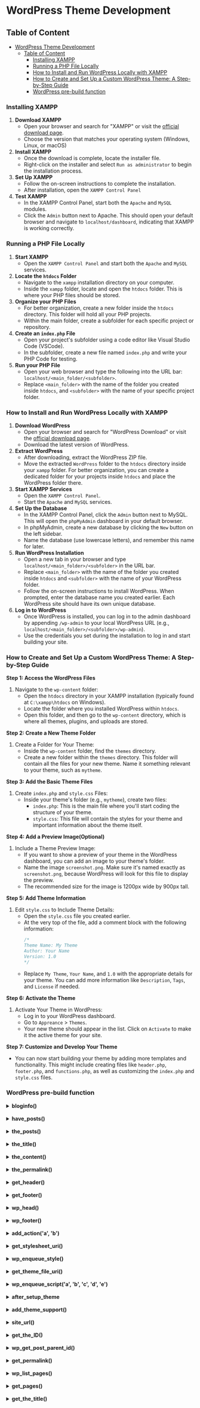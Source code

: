 # WordPress Theme Development

## Table of Content
- [WordPress Theme Development](#wordpress-theme-development)
  - [Table of Content](#table-of-content)
    - [Installing XAMPP](#installing-xampp)
    - [Running a PHP File Locally](#running-a-php-file-locally)
    - [How to Install and Run WordPress Locally with XAMPP](#how-to-install-and-run-wordpress-locally-with-xampp)
    - [How to Create and Set Up a Custom WordPress Theme: A Step-by-Step Guide](#how-to-create-and-set-up-a-custom-wordpress-theme-a-step-by-step-guide)
    - [WordPress pre-build function](#wordpress-pre-build-function)

### Installing XAMPP
1. **Download XAMPP**
   - Open your browser and search for "XAMPP" or visit the [official download page](https://www.apachefriends.org/download.html).
   - Choose the version that matches your operating system (Windows, Linux, or macOS)
2. **Install XAMPP**
   - Once the download is complete, locate the installer file.
   - Right-click on the installer and select `Run as administrator` to begin the installation process.
3. **Set Up XAMPP**
   - Follow the on-screen instructions to complete the installation.
   - After installation, open the `XAMPP Control Panel`
4. **Test XAMPP**
   - In the XAMPP Control Panel, start both the `Apache` and `MySQL` modules.
   - Click the `Admin` button next to Apache. This should open your default browser and navigate to `localhost/dashboard`, indicating that XAMPP is working correctly.

### Running a PHP File Locally
1. **Start XAMPP**
   - Open the `XAMPP Control Panel` and start both the `Apache` and `MySQL` services.
2. **Locate the `htdocs` Folder**
   - Navigate to the `xampp` installation directory on your computer.
   - Inside the `xampp` folder, locate and open the `htdocs` folder. This is where your PHP files should be stored.
3. **Organize your PHP Files**
   - For better organization, create a new folder inside the `htdocs` directory. This folder will hold all your PHP projects.
   - Within the main folder, create a subfolder for each specific project or repository.
4. **Create an `index.php` File**
   - Open your project's subfolder using a code editor like Visual Studio Code (VSCode).
   - In the subfolder, create a new file named `index.php` and write your PHP Code for testing.
5. **Run your PHP File**
   - Open your web browser and type the following into the URL bar: `localhost/<main_folder/<subfolder>`.
   - Replace `<main_folder>` with the name of the folder you created inside `htdocs`, and `<subfolder>` with the name of your specific project folder.

### How to Install and Run WordPress Locally with XAMPP
1. **Download WordPress**
   - Open your browser and search for "WordPress Download" or visit the [official download page](https://wordpress.org/download/).
   - Download the latest version of WordPress.
2. **Extract WordPress**
   - After downloading, extract the WordPress ZIP file.
   - Move the extracted `WordPress` folder to the `htdocs` directory inside your `xampp` folder. For better organization, you can create a dedicated folder for your projects inside `htdocs` and place the WordPress folder there.
3. **Start XAMPP Services**
   - Open the `XAMPP Control Panel`.
   - Start the `Apache` and `MySQL` services.
4. **Set Up the Database**
   - In the XAMPP Control Panel, click the `Admin` button next to MySQL. This will open the `phpMyAdmin` dashboard in your default browser.
   - In phpMyAdmin, create a new database by clicking the `New` button on the left sidebar.
   - Name the database (use lowercase letters), and remember this name for later.
5. **Run WordPress Installation**
   - Open a new tab in your browser and type `localhost/<main_folder>/<subfolder>` in the URL bar.
   - Replace `<main_folder>` with the name of the folder you created inside `htdocs` and `<subfolder>` with the name of your WordPress folder.
   - Follow the on-screen instructions to install WordPress. When prompted, enter the database name you created earlier. Each WordPress site should have its own unique database.
6. **Log in to WordPress**
   - Once WordPress is installed, you can log in to the admin dashboard by appending `/wp-admin` to your local WordPress URL (e.g., `localhost/<main_folder>/<subfolder>/wp-admin`).
   - Use the credentials you set during the installation to log in and start building your site.

### How to Create and Set Up a Custom WordPress Theme: A Step-by-Step Guide
**Step 1: Access the WordPress Files**

1. Navigate to the `wp-content` folder:
   - Open the `htdocs` directory in your XAMPP installation (typically found at `C:\xampp\htdocs` on Windows).
   - Locate the folder where you installed WordPress within `htdocs`.
   - Open this folder, and then go to the `wp-content` directory, which is where all themes, plugins, and uploads are stored.

**Step 2: Create a New Theme Folder**

1. Create a Folder for Your Theme:
   - Inside the `wp-content` folder, find the `themes` directory.
   - Create a new folder within the `themes` directory. This folder will contain all the files for your new theme. Name it something relevant to your theme, such as `mytheme`.

**Step 3: Add the Basic Theme Files**

1. Create `index.php` and `style.css` Files:
   - Inside your theme's folder (e.g., `mytheme`), create two files:
     - `index.php`: This is the main file where you'll start coding the structure of your theme.
     - `style.css`: This file will contain the styles for your theme and important information about the theme itself.

**Step 4: Add a Preview Image(Optional)**

1. Include a Theme Preview Image:
   - If you want to show a preview of your theme in the WordPress dashboard, you can add an image to your theme's folder.
   - Name the image `screenshot.png`. Make sure it's named exactly as `screenshot.png`, because WordPress will look for this file to display the preview.
   - The recommended size for the image is 1200px wide by 900px tall.

**Step 5: Add Theme Information**

1. Edit `style.css` to Include Theme Details:
   - Open the `style.css` file you created earlier.
   - At the very top of the file, add a comment block with the following information:
      ```php
      /*
      Theme Name: My Theme
      Author: Your Name
      Version: 1.0
      */
      ```
   - Replace `My Theme`, `Your Name`, and `1.0` with the appropriate details for your theme. You can add more information like `Description`, `Tags`, and `License` if needed.

**Step 6: Activate the Theme**

1. Activate Your Theme in WordPress:
   - Log in to your WordPress dashboard.
   - Go to `Appreance` > `Themes`.
   - Your new theme should appear in the list. Click on `Activate` to make it the active theme for your site.

**Step 7: Customize and Develop Your Theme**

- You can now start building your theme by adding more templates and functionality. This might include creating files like `header.php`, `footer.php`, and `functions.php`, as well as customizing the `index.php` and `style.css` files.

### WordPress pre-build function

<details>
<summary><strong>bloginfo()</strong></summary>

**Purpose:**
>The `bloginfo()` function is used to retrieve and display information about your WordPress site, such as its name, description, URL, and more. This function is versatile and is commonly used in theme files to output various pieces of site data.

**Parameters:**
>- `$show` (string) – Specifies what information to retrieve. Common values include:
>     - `'name'` – The site’s name.
>     - `'description'` – The site’s tagline or description.
>     - `'wpurl'` – The URL of the WordPress installation.
>     - `'url'` – The URL of the site’s homepage.
>     - `'stylesheet_url'` – The URL to the current theme’s stylesheet.
>     - `'template_url'` – The URL to the current theme’s template directory.
>     - `'admin_email'` – The administrator’s email address.
>     - `'charset'` – The character encoding for the site (e.g., UTF-8).
>- `$filter` (string) – Optional. Whether to apply filters to the output. Default is `'raw'` (no filters).

**Usage:**
>This function is typically used in theme template files (`header.php`) to output site-related information dynamically.

**Example in Practice:**
```php
// Display the site name
bloginfo('name');

// Display the site description (tagline)
bloginfo('description');

// Display the URL of the WordPress installation
bloginfo('wpurl');

// Display the URL of the site’s homepage
bloginfo('url');

// Display the URL to the current theme’s stylesheet
bloginfo('stylesheet_url');

// Display the admin email
bloginfo('admin_email');

// Display the character encoding of the site
bloginfo('charset');
```
</details>

<br>

<details>
<summary><strong>have_posts()</strong></summary>

**Purpose:**
>This function checks if there are any posts available to display. It returns `true` if there are posts, and `false` if there are no more posts to process.

**Parameters:**
>This function does not accept any parameters.

**Usage:**
>It's typically used in the condition of a `while` loop to iterate over posts.

**Example in Practice:**
```php
<?php if ( have_posts() ) : ?>
    <?php while ( have_posts() ) : the_post(); ?>
        <!-- Display post content -->
    <?php endwhile; ?>
<?php endif; ?>
```
</details>

<br>

<details>
<summary><strong>the_posts()</strong></summary>

**Purpose:**
>This function sets up the post data for the current post in the Loop. It prepares global variables like `$post`, so template tags like `the_title()` and `the_content()` can output the correct information for the current post.

**Parameters:**
>This function does not accept any parameters.

**Usage:**
>It’s usually called right after `have_posts()` in the loop.

**Example in Practice:**
```php
<?php while ( have_posts() ) : the_post(); ?>
    <!-- Display post content -->
<?php endwhile; ?>
```
</details>

<br>

<details>
<summary><strong>the_title()</strong></summary>

**Purpose:**
>This function displays the title of the current post within the loop.

**Parameters:**
>- `$before` (string, optional): Text or HTML to output before the title. Default is an empty string.
>- `$after` (string, optional): Text or HTML to output after the title. Default is an empty string.
>- `$echo` (bool, optional): Whether to echo the title or return it as a string. Default is true (echo the title).

**Usage:**
>It’s used within the loop to output the post's title.

**Example in Practice:**
```php
<h2><?php the_title(); ?></h2>
```
</details>

<br>

<details>
<summary><strong>the_content()</strong></summary>

**Purpose:**
>This function displays the content of the current post.

**Parameters:**
>- `$more_link_text` (string, optional): Text to display for the "Read More" link if the post is split using the `<!--more-->` tag. Default is `null`.
>- `$strip_teaser` (bool, optional): Whether to strip the teaser content before the `<!--more-->` tag. Default is `false`.

**Usage:**
>It’s used within the loop to output the post's content.

**Example in Practice:**
```php
<div><?php the_content(); ?></div>
```
</details>

<br>

<details>
<summary><strong>the_permalink()</strong></summary>

**Purpose:**
>`the_permalink()` generates and displays the permanent URL (permalink) for the current post or page within the WordPress Loop. It ensures that each piece of content has a unique and consistent URL that users can click to view the full content.

**Parameters:**
>This function does not accept any parameters.

**Usage:**
>Typically used within a loop, `the_permalink()` is often wrapped in an anchor (`<a>`) tag to create a clickable link that directs visitors to the specific post or page.

**Example in Practice:**
```php
<h2><a href="<?php the_permalink(); ?>"><?php the_title(); ?></a></h2>
```
</details>

<br>

<details>
<summary><strong>get_header()</strong></summary>

**Purpose:**
>The `get_header()` function loads the header template file (header.php) for your WordPress theme. It's used to include the site's header, which typically contains the logo, navigation menu, and other elements that appear at the top of every page.

**Parameters:**
>- `$name` (string, optional): The name of a specific header file to include. If specified, WordPress will look for a template file named `header-{$name}.php`. If not specified, WordPress defaults to `header.php`.

**Usage:**
>This functions are typically called within theme files (e.g., `index.php`, `single.php`, `page.php`) to ensure that the header and footer sections are consistently included on every page of the website.

**Example in Practice:**
```php
<?php get_header(); ?>
<!-- Page Content -->
<?php get_footer(); ?>
```
</details>

<br>

<details>
<summary><strong>get_footer()</strong></summary>

**Purpose:**
>The `get_footer()` function loads the footer template file (footer.php) for your WordPress theme. It's used to include the site's footer, which usually contains the copyright notice, social media links, and other elements that appear at the bottom of every page.

**Parameters:**
>- `$name` (string, optional): The name of a specific footer file to include. If specified, WordPress will look for a template file named `footer-{$name}.php`. If not specified, WordPress defaults to `footer.php`.

**Usage:**
>This functions are typically called within theme files (e.g., `index.php`, `single.php`, `page.php`) to ensure that the header and footer sections are consistently included on every page of the website.

**Example in Practice:**
```php
<?php get_header(); ?>
<!-- Page Content -->
<?php get_footer(); ?>
```
</details>

<br>

<details>
<summary><strong>wp_head()</strong></summary>

**Purpose:**
>`wp_head()` is a crucial WordPress function that hooks into the `wp_head` action and outputs content in the `<head>` section of your HTML document. This function is typically used to include metadata, links to stylesheets, scripts, and other elements necessary for your site.

**Parameters:**
>This function does not accept any parameters.

**Usage:**
>Called within the `header.php` template, usually just before the closing `</head>` tag, to ensure that plugins and themes can properly insert required elements into the `<head>`.

**Example in Practice:**
```php
<head>
    <?php wp_head(); ?>
</head>
```
</details>

<br>

<details>
<summary><strong>wp_footer()</strong></summary>

**Purpose:**
>`wp_footer()` is similar to `wp_head()`, but it hooks into the `wp_footer` action and outputs content just before the closing `</body>` tag. It is commonly used to include JavaScript files, tracking codes, or other scripts that should be loaded at the end of the page for performance reasons.

**Parameters:**
>This function does not accept any parameters.

**Usage:**
>Called within the `footer.php` template, just before the closing `</body>` tag.

**Example in Practice:**
```php
<?php wp_footer(); ?>
</body>
```
</details>

<br>

<details>
<summary><strong>add_action('a', 'b')</strong></summary>

**Purpose:**
>`add_action('a', 'b')` is a core WordPress function that allows you to hook your custom function (`b`) into a specific action (`a`) during the WordPress lifecycle. This function is a key part of WordPress's hook system, which enables you to execute custom code at predefined points (actions) in WordPress's execution process.

**Parameter**
- `'a'` **(Action Hook)** : The name of the action hook where your function should be executed. Action hooks are predefined points in WordPress where you can "hook" your custom functions. Examples include `wp_head`, `wp_footer`, `init`, and many others.
- `'b'` **(Callback Function)** : The name of the custom function you want to execute when the action hook (`'a'`) is reached. This function can perform any task, such as adding content to the page, modifying settings, or interacting with the database.

**Usage:**
>`add_action()` is typically used in the `functions.php` file of your theme or within a plugin to add custom functionality at specific points in the WordPress workflow.

**Example in Practice:**
```php
function my_custom_function() {
    echo 'Hello, World!';
}
add_action('wp_footer', 'my_custom_function');
```
</details>

<br>

<details>
<summary><strong>get_stylesheet_uri()</strong></summary>

**Purpose:**
>`get_stylesheet_uri()` returns the URL of the current theme's `style.css` file. This is useful for linking to the main stylesheet of the theme.

**Parameters:**
>This function does not accept any parameters.

**Usage:**
>Commonly used in the `header.php` file to link the theme's stylesheet.

**Example in Practice:**
```php
<link rel="stylesheet" href="<?php echo get_stylesheet_uri(); ?>" />
```
</details>

<br>

<details>
<summary><strong>wp_enqueue_style()</strong></summary>

**Purpose:**
>`wp_enqueue_style()` safely registers and enqueues stylesheets in WordPress. It ensures that styles are loaded in the correct order and prevents conflicts with other stylesheets or plugins.

**Parameters:**
>- `$handle` (string) – A unique name for the stylesheet. This handle is used to identify the stylesheet in the queue.
>- `$src` (string, optional) – The URL to the stylesheet file. If not provided, WordPress will assume the stylesheet is registered and will use the URL specified in `wp_register_style()`.
>- `$deps` (array, optional) – An array of handles for stylesheets that this stylesheet depends on. The specified stylesheets will be loaded before this one.
>- `$ver` (string|bool, optional) – The version number of the stylesheet. This is useful for cache busting. If set to `false`, WordPress will not append a version query string.
>- `$media` (string, optional) – The media for which the stylesheet is intended (e.g., `all`, `screen`, `print`). Defaults to `all`.

**Usage:**
>Typically used in the functions.php file to load stylesheets for the theme or plugins.

**Example in Practice:**
```php
function my_theme_styles() {
    wp_enqueue_style('main-styles', get_stylesheet_uri());
}
add_action('wp_enqueue_scripts', 'my_theme_styles');
```
</details>

<br>

<details>
<summary><strong>get_theme_file_uri()</strong></summary>

**Purpose:**
>`get_theme_file_uri('<file_path>')` returns the URL to a file within the current theme directory. This is useful for referencing theme assets like images, scripts, or stylesheets. If no `<file_path>` is provided, it returns the URL of the theme's root directory.

**Parameters:**
>- `$file` (string, optional) – The path to the file relative to the theme directory. If not provided, it defaults to the URI of the theme directory.

**Usage:**
>Commonly used when you need to link to a specific file in your theme, such as an image or a script.

**Example in Practice:**
```php
<img src="<?php echo get_theme_file_uri('images/logo.png'); ?>" alt="Site Logo">
```
</details>

<br>

<details>
<summary><strong>wp_enqueue_script('a', 'b', 'c', 'd', 'e')</strong></summary>

**Purpose:**
>`wp_enqueue_script()` is used to safely register and enqueue JavaScript files in WordPress. This function helps manage the loading order and dependencies of scripts, ensuring they load correctly and do not conflict with other scripts.

**Parameter**
- `'a'` : The handle or name of the script.
- `'b'` : The URL to the script (can be a full URL or a call to a function like `get_theme_file_uri()`).
- `'c'` : An array of dependencies, which are other scripts that need to load before this one (e.g., `array('jquery')`).
- `'d'` : The version number of the script (useful for cache busting).
- `'e'` : A boolean value that determines whether the script should be loaded in the footer (`true`) or in the header (`false`).

**Usage:**
>Typically used in the `functions.php` file to load JavaScript files required by your theme or plugin.

**Example in Practice:**
```php
function my_theme_scripts() {
    wp_enqueue_script('custom-script', get_theme_file_uri('js/custom.js'), array('jquery'), '1.0.0', true);
}
add_action('wp_enqueue_scripts', 'my_theme_scripts');
```
</details>

<br>

<details>
<summary><strong>after_setup_theme</strong></summary>

**Purpose:**
>The *`after_setup_theme` action hook* is used to execute code after the theme has been set up. It allows you to add theme support for various features, such as post thumbnails or custom logos, and initialize other theme-related functionality.

**Parameters:**
>This function does not accept any parameters.

**Usage:**
>You can use this hook to add theme support features or initialize theme settings. Typically, you would add functions to this hook in your theme’s `functions.php` file.

**Example in Practice:**
```php
function mytheme_setup() {
    // Add theme support for post thumbnails
    add_theme_support('post-thumbnails');
    
    // Register navigation menus
    register_nav_menus(array(
        'primary' => __('Primary Menu', 'mytheme'),
        'footer'  => __('Footer Menu', 'mytheme'),
    ));
}
add_action('after_setup_theme', 'mytheme_setup');
```
</details>

<br>

<details>
<summary><strong>add_theme_support()</strong></summary>

**Purpose:**
>The `add_theme_support()` function is used to enable various features and functionality for your WordPress theme. It allows you to specify which features your theme supports, such as post thumbnails, custom headers, or HTML5 markup.

**Parameter**
>- `$feature` (string) – The feature you want to add support for. This can be a string (e.g., 'post-thumbnails') or an array of options.
>- `$args` (optional) – An array of arguments or options for the feature (used with certain features).

**Usage:**
>Call this function within the `after_setup_theme` hook to ensure it is executed at the appropriate time.

**Example in Practice:**
```php
function mytheme_setup() {
    // Enable support for post thumbnails
    add_theme_support('post-thumbnails');
    
    // Enable support for custom logo
    add_theme_support('custom-logo');
    
    // Enable HTML5 support for certain elements
    add_theme_support('html5', array('search-form', 'comment-form', 'comment-list', 'gallery', 'caption'));
}
add_action('after_setup_theme', 'mytheme_setup');
```
</details>

<br>

<details>
<summary><strong>site_url()</strong></summary>

**Purpose:**
>The `site_url()` function returns the URL of the WordPress site. It can be used to generate URLs relative to the WordPress installation directory.

**Parameter**
>- `$path` (string) – Optional. The relative path to append to the site URL.
>- `$scheme` (string) – Optional. The scheme to use for the URL. Can be 'http', 'https', 'relative', or 'admin'.

**Usage:**
>Use this function to get the base URL of your WordPress site or to generate URLs dynamically. It’s useful for creating links in your theme or plugin code.

**Example in Practice:**
```php
// Get the site URL
$site_url = site_url();

// Get the URL for a specific path
$about_page_url = site_url('/about/');

// Get the admin URL with HTTPS
$admin_url = site_url('/wp-admin/', 'https');
```
</details>

<br>

<details>
<summary><strong>get_the_ID()</strong></summary>

**Purpose:**
>The `get_the_ID()` function retrieves the ID of the current post within the WordPress Loop. It’s used to get the unique identifier for the post being processed.

**Parameter**
>This function does not accept any parameters.

**Usage:**
>Typically used within the Loop to get the post ID for the current post, which can then be used to retrieve other post data or perform actions related to the post.

**Example in Practice:**
```php
// Inside the Loop
$post_id = get_the_ID();
echo 'The ID of this post is: ' . $post_id;
```
</details>

<br>

<details>
<summary><strong>wp_get_post_parent_id()</strong></summary>

**Purpose:**
>The `wp_get_post_parent_id()` function retrieves the ID of the parent post for a given post. It is useful for determining the parent-child relationship between posts, such as when dealing with hierarchical post types like pages.

**Parameter**
>- `$post_id` (int) – The ID of the post for which to get the parent ID.

**Usage:**
>You would use this function to find out if a post has a parent and to get that parent’s ID. It’s often used when working with hierarchical content.

**Example in Practice:**
```php
// Get the parent ID of the current post
$parent_id = wp_get_post_parent_id(get_the_ID());

if ($parent_id) {
    echo 'The parent post ID is: ' . $parent_id;
} else {
    echo 'This post has no parent.';
}
```
</details>

<br>

<details>
<summary><strong>get_permalink()</strong></summary>

**Purpose:**
>The `get_permalink()` function retrieves the permalink (or URL) for a given post or page. This is useful for generating links to posts or pages.

**Parameter**
>- `$post` (int|WP_Post) – Optional. The post ID or WP_Post object for which to retrieve the permalink. If not provided, it defaults to the current post in the Loop.

**Usage:**
>Use this function to get the URL of a post or page, which can be used in links or redirects.

**Example in Practice:**
```php
// Get the permalink for the current post
$permalink = get_permalink();

// Get the permalink for a specific post by ID
$post_id = 42;
$post_permalink = get_permalink($post_id);

// Display the permalink
echo 'The permalink for the current post is: ' . $permalink;
echo 'The permalink for post ID 42 is: ' . $post_permalink;
```
</details>

<br>

<details>
<summary><strong>wp_list_pages()</strong></summary>

**Purpose:**
>The `wp_list_pages()` function generates a list of pages as an unordered list (`<ul>`), usually used for displaying a menu or a sitemap. It’s commonly used in themes to display a list of pages on a site.

**Parameter**
>The function accepts a single parameter, $args, which is an associative array or a query string of arguments to customize the output.
>- `title_li` (string) – Text to display before the list of pages (default is `Pages`).
>- `echo` (bool) – Whether to echo the list or return it as a string (default is `true` to echo).
>- `exclude` (string) – Comma-separated list of page IDs to exclude from the list.
>- `include` (string) – Comma-separated list of page IDs to include in the list.

**Usage:**
>You can customize the list of pages by passing different arguments.

**Example in Practice:**
```php
// Display a list of all pages
wp_list_pages();

// Display a list of pages excluding certain ones
wp_list_pages(array('exclude' => '42,54'));

// Display a list of pages with a custom title and without echoing
$pages_list = wp_list_pages(array(
    'title_li' => 'My Custom Pages',
    'echo' => false
));
echo $pages_list;
```
</details>

<br>

<details>
<summary><strong>get_pages()</strong></summary>

**Purpose:**
>The `get_pages()` function retrieves a list of pages based on the arguments provided. Unlike `wp_list_pages()`, which outputs an HTML list, `get_pages()` returns an array of page objects that you can loop through and manipulate.

**Parameter**
>This function accepts an array of arguments to customize the query. Some common arguments include:
>- `child_of` (int) – ID of the page whose child pages will be retrieved.
>- `parent` (int) – ID of the parent page.
>- `exclude` (string) – Comma-separated list of page IDs to exclude.
>- `include` (string) – Comma-separated list of page IDs to include.
>- `sort_column` (string) – Column to sort the pages by (e.g., 'post_title', 'menu_order').

**Usage:**
>Use this function when you need more control over how you handle the pages, such as displaying them in a custom format.

**Example in Practice:**
```php
// Get all pages
$all_pages = get_pages();

// Get all child pages of a specific page
$child_pages = get_pages(array('child_of' => 10));

// Get pages and sort them by title
$sorted_pages = get_pages(array('sort_column' => 'post_title'));

// Loop through the pages and display their titles
foreach ($sorted_pages as $page) {
    echo $page->post_title . '<br>';
}
```
</details>

<br>

<details>
<summary><strong>get_the_title()</strong></summary>

**Purpose:**
>The `get_the_title()` function retrieves the title of a post or page. It’s often used within the Loop to display the title of the current post or page.

**Parameter**
>- `$post` (int|WP_Post) – Optional. Post ID or WP_Post object. Defaults to the current post in the Loop.

**Usage:**
>Use this function to get the title of a specific post or the current post.

**Example in Practice:**
```php
// Get the title of the current post
$title = get_the_title();
echo 'The title of this post is: ' . $title;

// Get the title of a specific post by ID
$specific_title = get_the_title(42);
echo 'The title of post 42 is: ' . $specific_title;
```
</details>